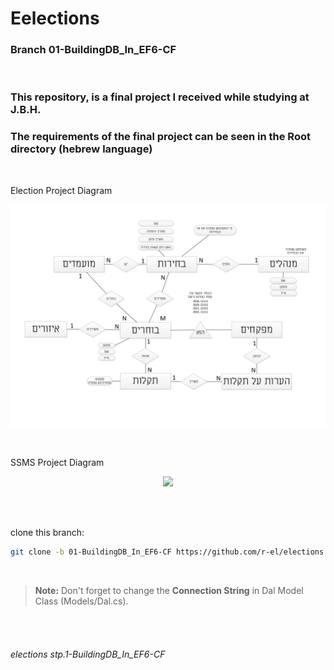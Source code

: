 # Eelections

### **Branch 01-BuildingDB_In_EF6-CF**

<br>

### This repository, is a final project I received while studying at J.B.H.

### The requirements of the final project can be seen in the Root directory (hebrew language)

<br>

Election Project Diagram

<p align="center"><img src="Election Project Diagram.jpg" > </p>

<br>

SSMS Project Diagram

<p align="center"><img src="SSMS Project Diagram.jpg" > </p>

<br>
<br>

clone this branch:

```sh
git clone -b 01-BuildingDB_In_EF6-CF https://github.com/r-el/elections.git
```

<br>

> **Note:** Don't forget to change the **Connection String** in Dal Model Class (Models/Dal.cs).

<br>
<br>

###### elections stp.1-BuildingDB_In_EF6-CF
